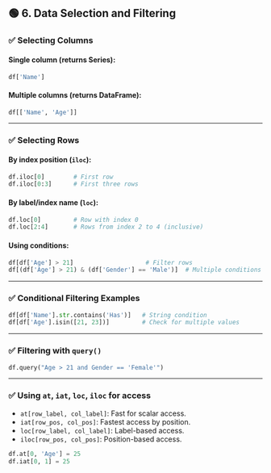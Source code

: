 ## 🟢 **6. Data Selection and Filtering**

### ✅ Selecting Columns

#### Single column (returns Series):

```python
df['Name']
```

#### Multiple columns (returns DataFrame):

```python
df[['Name', 'Age']]
```

---

### ✅ Selecting Rows

#### By index position (`iloc`):

```python
df.iloc[0]        # First row
df.iloc[0:3]      # First three rows
```

#### By label/index name (`loc`):

```python
df.loc[0]         # Row with index 0
df.loc[2:4]       # Rows from index 2 to 4 (inclusive)
```

#### Using conditions:

```python
df[df['Age'] > 21]                    # Filter rows
df[(df['Age'] > 21) & (df['Gender'] == 'Male')]  # Multiple conditions
```

---

### ✅ Conditional Filtering Examples

```python
df[df['Name'].str.contains('Has')]   # String condition
df[df['Age'].isin([21, 23])]         # Check for multiple values
```

---

### ✅ Filtering with `query()`

```python
df.query("Age > 21 and Gender == 'Female'")
```

---

### ✅ Using `at`, `iat`, `loc`, `iloc` for access

* `at[row_label, col_label]`: Fast for scalar access.
* `iat[row_pos, col_pos]`: Fastest access by position.
* `loc[row_label, col_label]`: Label-based access.
* `iloc[row_pos, col_pos]`: Position-based access.

```python
df.at[0, 'Age'] = 25
df.iat[0, 1] = 25
```
